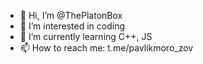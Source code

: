 - 👋 Hi, I’m @ThePlatonBox
- 👀 I’m interested in coding
- 🌱 I’m currently learning C++, JS
- 📫 How to reach me: t.me/pavlikmoro_zov

<!---
ThePlatonBox/ThePlatonBox is a ✨ special ✨ repository because its `README.md` (this file) appears on your GitHub profile.
You can click the Preview link to take a look at your changes.
--->
